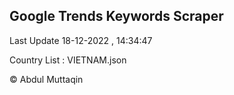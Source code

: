 

## Google Trends Keywords Scraper 
 
Last Update 18-12-2022 , 14:34:47

Country List :
VIETNAM.json



© Abdul Muttaqin 

